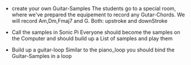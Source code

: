 * create your own Guitar-Samples
The students go to a special room, where we've prepared the equipement to record any Gutar-Chords. We will record Am,Dm,Fmaj7 and G.
Both: upstroke and downStroke

* Call the samples in Sonic Pi
Everyone should become the samples on the Computer and should build up a List of samples and play them

* Build up a guitar-loop
Similar to the piano_loop you should bind the Guitar-Samples in a loop
